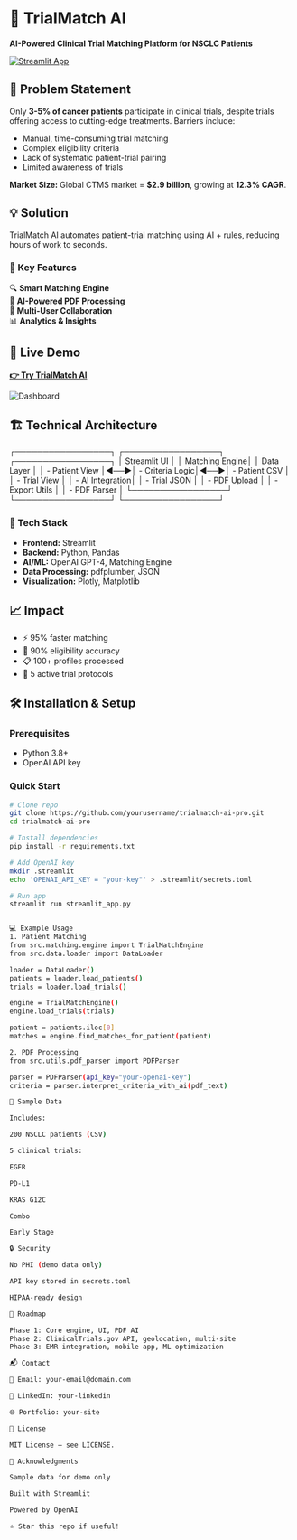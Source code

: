 # 🧬 TrialMatch AI

**AI-Powered Clinical Trial Matching Platform for NSCLC Patients**

[![Streamlit App](https://static.streamlit.io/badges/streamlit_badge_black_white.svg)](https://your-app-url.streamlit.app/)

## 🎯 Problem Statement

Only **3-5% of cancer patients** participate in clinical trials, despite trials offering access to cutting-edge treatments. Barriers include:

- Manual, time-consuming trial matching
- Complex eligibility criteria
- Lack of systematic patient-trial pairing
- Limited awareness of trials

**Market Size:** Global CTMS market = **$2.9 billion**, growing at **12.3% CAGR**.

## 💡 Solution

TrialMatch AI automates patient-trial matching using AI + rules, reducing hours of work to seconds.

### 🔑 Key Features

🔍 **Smart Matching Engine**  
🤖 **AI-Powered PDF Processing**  
👥 **Multi-User Collaboration**  
📊 **Analytics & Insights**

## 🚀 Live Demo

**[👉 Try TrialMatch AI](https://your-app-url.streamlit.app/)**

![Dashboard](assets/screenshots/main-dashboard.png)

## 🏗️ Technical Architecture

┌─────────────────┐ ┌─────────────────┐ ┌─────────────────┐
│ Streamlit UI │ │ Matching Engine│ │ Data Layer │
│ - Patient View │◄──►│ - Criteria Logic│◄──►│ - Patient CSV │
│ - Trial View │ │ - AI Integration│ │ - Trial JSON │
│ - PDF Upload │ │ - Export Utils │ │ - PDF Parser │
└─────────────────┘ └─────────────────┘ └─────────────────┘


### 🧰 Tech Stack

- **Frontend:** Streamlit  
- **Backend:** Python, Pandas  
- **AI/ML:** OpenAI GPT-4, Matching Engine  
- **Data Processing:** pdfplumber, JSON  
- **Visualization:** Plotly, Matplotlib  

## 📈 Impact

- ⚡ 95% faster matching
- 🎯 90% eligibility accuracy
- 📋 100+ profiles processed
- 🧪 5 active trial protocols

## 🛠️ Installation & Setup

### Prerequisites
- Python 3.8+
- OpenAI API key

### Quick Start

```bash
# Clone repo
git clone https://github.com/yourusername/trialmatch-ai-pro.git
cd trialmatch-ai-pro

# Install dependencies
pip install -r requirements.txt

# Add OpenAI key
mkdir .streamlit
echo 'OPENAI_API_KEY = "your-key"' > .streamlit/secrets.toml

# Run app
streamlit run streamlit_app.py


💻 Example Usage
1. Patient Matching
from src.matching.engine import TrialMatchEngine
from src.data.loader import DataLoader

loader = DataLoader()
patients = loader.load_patients()
trials = loader.load_trials()

engine = TrialMatchEngine()
engine.load_trials(trials)

patient = patients.iloc[0]
matches = engine.find_matches_for_patient(patient)

2. PDF Processing
from src.utils.pdf_parser import PDFParser

parser = PDFParser(api_key="your-openai-key")
criteria = parser.interpret_criteria_with_ai(pdf_text)

🧪 Sample Data

Includes:

200 NSCLC patients (CSV)

5 clinical trials:

EGFR

PD-L1

KRAS G12C

Combo

Early Stage

🔒 Security

No PHI (demo data only)

API key stored in secrets.toml

HIPAA-ready design

🚀 Roadmap

Phase 1: Core engine, UI, PDF AI
Phase 2: ClinicalTrials.gov API, geolocation, multi-site
Phase 3: EMR integration, mobile app, ML optimization

📬 Contact

📧 Email: your-email@domain.com

💼 LinkedIn: your-linkedin

🌐 Portfolio: your-site

📄 License

MIT License — see LICENSE.

🙏 Acknowledgments

Sample data for demo only

Built with Streamlit

Powered by OpenAI

⭐ Star this repo if useful!


